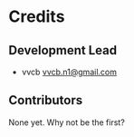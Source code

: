 # Credits

## Development Lead

- vvcb <vvcb.n1@gmail.com>

## Contributors

None yet. Why not be the first?

